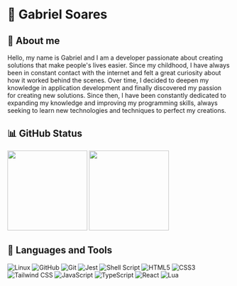 # 🌱 Gabriel Soares

## 💭 About me

Hello, my name is Gabriel and I am a developer passionate about creating solutions that make people's lives easier. Since my childhood, I have always been in constant contact with the internet and felt a great curiosity about how it worked behind the scenes. Over time, I decided to deepen my knowledge in application development and finally discovered my passion for creating new solutions. Since then, I have been constantly dedicated to expanding my knowledge and improving my programming skills, always seeking to learn new technologies and techniques to perfect my creations.

## 📊 GitHub Status

<div align="left">
  <img height="180em" src="https://github-readme-stats.vercel.app/api?username=gabrielmendezsoares&show_icons=true&theme=onedark&include_all_commits=true&count_private=true">
  <img height="180em" src="https://github-readme-stats.vercel.app/api/top-langs/?username=gabrielmendezsoares&layout=compact&langs_count=10&theme=onedark">
</div>

## 🧰 Languages and Tools

<div align="left">
  <img src="https://img.shields.io/badge/Linux-FCC624?style=for-the-badge&logo=linux&logoColor=black" alt="Linux" />
  <img src="https://img.shields.io/badge/github-%23121011.svg?style=for-the-badge&logo=github&logoColor=white" alt="GitHub" />
  <img src="https://img.shields.io/badge/git-%23F05033.svg?style=for-the-badge&logo=git&logoColor=white" alt="Git" />
  <img src="https://img.shields.io/badge/-jest-%23C21325?style=for-the-badge&logo=jest&logoColor=white" alt="Jest" />
  <img src="https://img.shields.io/badge/shell_script-%23121011.svg?style=for-the-badge&logo=gnu-bash&logoColor=white" alt="Shell Script" />
  <img src="https://img.shields.io/badge/html5-%23E34F26.svg?style=for-the-badge&logo=html5&logoColor=white" alt="HTML5" />
  <img src="https://img.shields.io/badge/css3-%231572B6.svg?style=for-the-badge&logo=css3&logoColor=white" alt="CSS3" />
  <img src="https://img.shields.io/badge/tailwindcss-%2338B2AC.svg?style=for-the-badge&logo=tailwind-css&logoColor=white" alt="Tailwind CSS" />
  <img src="https://img.shields.io/badge/javascript-%23323330.svg?style=for-the-badge&logo=javascript&logoColor=%23F7DF1E" alt="JavaScript" />
  <img src="https://img.shields.io/badge/typescript-%23007ACC.svg?style=for-the-badge&logo=typescript&logoColor=white" alt="TypeScript" />
  <img src="https://img.shields.io/badge/react-%2320232a.svg?style=for-the-badge&logo=react&logoColor=%2361DAFB" alt="React" />
  <img src="https://img.shields.io/badge/lua-%232C2D72.svg?style=for-the-badge&logo=lua&logoColor=white" alt="Lua" />
</div>
